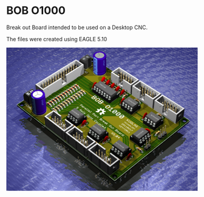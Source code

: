 # BOB O1000 

Break out Board intended to be used on a Desktop CNC.

The files were created using EAGLE 5.10

![alt text](https://github.com/kuolas/Hardware/blob/master/BOB%20O1000/BOB_O1000.png)
